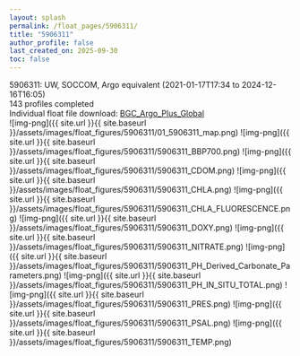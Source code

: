 ```yaml
---
layout: splash
permalink: /float_pages/5906311/
title: "5906311"
author_profile: false
last_created_on: 2025-09-30
toc: false
---
```

 
5906311: UW, SOCCOM, Argo equivalent (2021-01-17T17:34 to 2024-12-16T16:05)\
143 profiles completed\
Individual float file download: [BGC_Argo_Plus_Global](https://ftp.soest.hawaii.edu/bgc_argo_plus/Individual_Floats/outliers_removed/5906311_Sprof_processed.nc)\
![img-png]({{ site.url }}{{ site.baseurl }}/assets/images/float_figures/5906311/01_5906311_map.png)
![img-png]({{ site.url }}{{ site.baseurl }}/assets/images/float_figures/5906311/5906311_BBP700.png)
![img-png]({{ site.url }}{{ site.baseurl }}/assets/images/float_figures/5906311/5906311_CDOM.png)
![img-png]({{ site.url }}{{ site.baseurl }}/assets/images/float_figures/5906311/5906311_CHLA.png)
![img-png]({{ site.url }}{{ site.baseurl }}/assets/images/float_figures/5906311/5906311_CHLA_FLUORESCENCE.png)
![img-png]({{ site.url }}{{ site.baseurl }}/assets/images/float_figures/5906311/5906311_DOXY.png)
![img-png]({{ site.url }}{{ site.baseurl }}/assets/images/float_figures/5906311/5906311_NITRATE.png)
![img-png]({{ site.url }}{{ site.baseurl }}/assets/images/float_figures/5906311/5906311_PH_Derived_Carbonate_Parameters.png)
![img-png]({{ site.url }}{{ site.baseurl }}/assets/images/float_figures/5906311/5906311_PH_IN_SITU_TOTAL.png)
![img-png]({{ site.url }}{{ site.baseurl }}/assets/images/float_figures/5906311/5906311_PRES.png)
![img-png]({{ site.url }}{{ site.baseurl }}/assets/images/float_figures/5906311/5906311_PSAL.png)
![img-png]({{ site.url }}{{ site.baseurl }}/assets/images/float_figures/5906311/5906311_TEMP.png)
